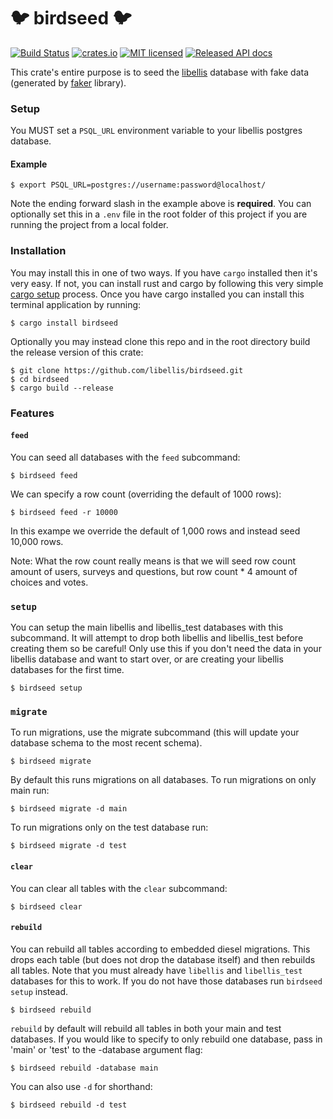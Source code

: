 # 🐦 birdseed 🐦
[![Build
Status](https://travis-ci.org/libellis/birdseed.svg?branch=master)](https://travis-ci.org/libellis/birdseed)
[![crates.io](http://meritbadge.herokuapp.com/birdseed)](https://crates.io/crates/birdseed)
[![MIT licensed](https://img.shields.io/badge/license-MIT-blue.svg)](./LICENSE)
[![Released API docs](https://docs.rs/birdseed/badge.svg)](https://docs.rs/birdseed)

This crate's entire purpose is to seed the
[libellis](https://github.com/libellis/libellis-backend) database with fake data (generated by
[faker](https://github.com/tikotzky/faker-rs) library).

### Setup

You MUST set a `PSQL_URL` environment variable to your libellis postgres database.

#### Example
```terminal
$ export PSQL_URL=postgres://username:password@localhost/
```

Note the ending forward slash in the example above is **required**. You can optionally set this in a `.env` file in the root folder of this project if you are
running the project from a local folder.

### Installation

You may install this in one of two ways. If you have `cargo` installed then it's very easy. If
not, you can install rust and cargo by following this very simple [cargo setup](https://doc.rust-lang.org/cargo/getting-started/installation.html) process.
Once you have cargo installed you can install this terminal application by running:

```terminal
$ cargo install birdseed
```

Optionally you may instead clone this repo and in the root directory build the release version
of this crate:

```terminal
$ git clone https://github.com/libellis/birdseed.git
$ cd birdseed
$ cargo build --release
```

### Features

#### `feed`

You can seed all databases with the `feed` subcommand:

```terminal
$ birdseed feed
```

We can specify a row count (overriding the default of 1000 rows):

```terminal
$ birdseed feed -r 10000
```

In this exampe we override the default of 1,000 rows and instead seed 10,000 rows.

Note: What the row count really means is that we will seed row count amount of users, surveys
and questions, but row count * 4 amount of choices and votes.

### `setup`

You can setup the main libellis and libellis_test databases with this
subcommand.  It will attempt to drop both libellis and libellis_test before
creating them so be careful! Only use this if you don't need the data in your
libellis database and want to start over, or are creating your libellis databases for the first time.

```terminal
$ birdseed setup
```

### `migrate`

To run migrations, use the migrate subcommand (this will update your database schema to the
most recent schema).

```terminal
$ birdseed migrate
```

By default this runs migrations on all databases. To run migrations on only main run:

```terminal
$ birdseed migrate -d main
```

To run migrations only on the test database run:

```terminal
$ birdseed migrate -d test
```

#### `clear`

You can clear all tables with the `clear` subcommand:

```terminal
$ birdseed clear
```

#### `rebuild`

You can rebuild all tables according to embedded diesel migrations. This drops each table (but does not drop the database itself) and then rebuilds all tables. Note that you must already have `libellis` and `libellis_test` databases for this to work. If you do not have those databases run `birdseed setup` instead.

```terminal
$ birdseed rebuild
```

`rebuild` by default will rebuild all tables in both your main and test
databases. If you would like to specify to only rebuild one database, pass in
'main' or 'test' to the -database argument flag:

```terminal
$ birdseed rebuild -database main
```

You can also use `-d` for shorthand:

```terminal
$ birdseed rebuild -d test
```
